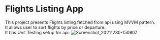 # Flights Listing App
This project presents Flights listing fetched from api using MVVM pattern.\
It allows user to sort flights by price or departure.\
It has Unit Testing setup for api.
![Screenshot_20211230-150807](https://user-images.githubusercontent.com/60220470/147739981-b3f0c1e9-4b20-41e9-8d66-268bac62e279.jpg)
